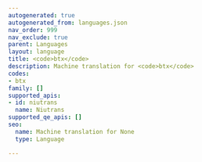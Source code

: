 ```yaml
---
autogenerated: true
autogenerated_from: languages.json
nav_order: 999
nav_exclude: true
parent: Languages
layout: language
title: <code>btx</code>
description: Machine translation for <code>btx</code>
codes:
- btx
family: []
supported_apis:
- id: niutrans
  name: Niutrans
supported_qe_apis: []
seo:
  name: Machine translation for None
  type: Language

---
```


